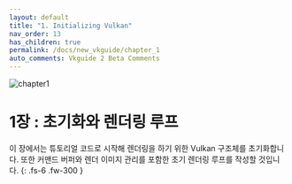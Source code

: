 ```yaml
---
layout: default
title: "1. Initializing Vulkan"
nav_order: 13
has_children: true
permalink: /docs/new_vkguide/chapter_1
auto_comments: Vkguide 2 Beta Comments
---
```

![chapter1]({{site.baseurl}}/diagrams/chapter1.png)
# 1장 : 초기화와 렌더링 루프

이 장에서는 튜토리얼 코드로 시작해 렌더링을 하기 위한 Vulkan 구조체를 초기화합니다. 또한 커맨드 버퍼와 렌더 이미지 관리를 포함한 초기 렌더링 루프를 작성할 것입니다.
{: .fs-6 .fw-300 }


